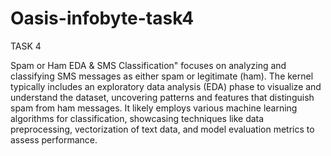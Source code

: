 # Oasis-infobyte-task4
TASK 4

Spam or Ham EDA & SMS Classification" focuses on analyzing and classifying SMS messages as either spam or legitimate (ham). 
The kernel typically includes an exploratory data analysis (EDA) phase to visualize and understand the dataset, 
uncovering patterns and features that distinguish spam from ham messages. It likely employs various machine learning 
algorithms for classification, showcasing techniques like data preprocessing, vectorization of text data, and model 
evaluation metrics to assess performance.
